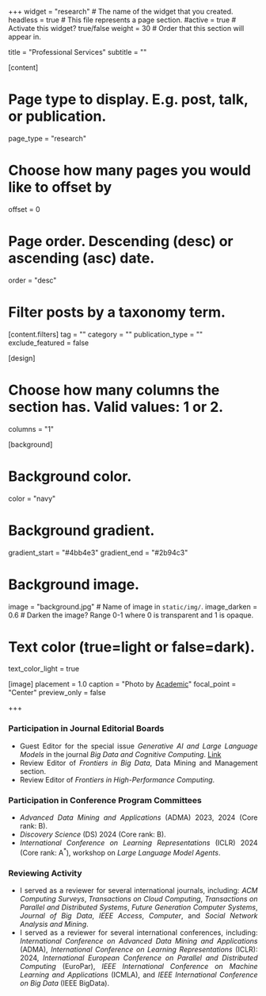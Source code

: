 +++
widget = "research"  # The name of the widget that you created.
headless = true  # This file represents a page section.
#active = true  # Activate this widget? true/false
weight = 30 # Order that this section will appear in.

title = "Professional Services"
subtitle = ""


[content]
  # Page type to display. E.g. post, talk, or publication.
  page_type = "research"
  
  
  # Choose how many pages you would like to offset by
  offset = 0

  # Page order. Descending (desc) or ascending (asc) date.
  order = "desc"

  # Filter posts by a taxonomy term.
  [content.filters]
    tag = ""
    category = ""
    publication_type = ""
    exclude_featured = false

[design]
  # Choose how many columns the section has. Valid values: 1 or 2.
  columns = "1"


[background]
  # Background color.
  color = "navy"
  
  # Background gradient.
  gradient_start = "#4bb4e3"
  gradient_end = "#2b94c3"
  
  # Background image.
  image = "background.jpg"  # Name of image in `static/img/`.
  image_darken = 0.6  # Darken the image? Range 0-1 where 0 is transparent and 1 is opaque.

  # Text color (true=light or false=dark).
  text_color_light = true

[image]
placement = 1.0
caption = "Photo by [Academic](https://sourcethemes.com/academic/)"
focal_point = "Center"
preview_only = false

+++
<div style="text-align: justify">
<h3>Participation in Journal Editorial Boards</h3>
        <ul>
            <li>Guest Editor for the special issue <em>Generative AI and Large Language Models</em> in the journal <em>Big Data and Cognitive Computing</em>. <a href="https://www.mdpi.com/journal/BDCC/special_issues/1XP11D36SD" target="_blank" class="btn btn-outline-primary my-1 mr-1 btn-sm js-cite-modal">Link</a></li>
            <li>Review Editor of <em>Frontiers in Big Data</em>, Data Mining and Management section.</li>
            <li>Review Editor of <em>Frontiers in High-Performance Computing</em>.</li>
        </ul>
        <h3>Participation in Conference Program Committees</h3>
        <ul>
            <li><em>Advanced Data Mining and Applications</em> (ADMA) 2023, 2024 (Core rank: B).</li>
            <li><em>Discovery Science</em> (DS) 2024 (Core rank: B).</li>
            <li><em>International Conference on Learning Representations</em> (ICLR) 2024 (Core rank: A<sup>*</sup>), workshop on <em>Large Language Model Agents</em>.</li>
        </ul>
        <h3>Reviewing Activity</h3>
        <ul>
            <li>I served as a reviewer for several international journals, including:
                <em>ACM Computing Surveys</em>,
                <em>Transactions on Cloud Computing</em>,
                <em>Transactions on Parallel and Distributed Systems</em>,
                <em>Future Generation Computer Systems</em>,
                <em>Journal of Big Data</em>,
                <em>IEEE Access</em>,
                <em>Computer</em>, and
                <em>Social Network Analysis and Mining</em>.
            </li>
            <li>I served as a reviewer for several international conferences, including:
                <em>International Conference on Advanced Data Mining and Applications</em> (ADMA),
                <em>International Conference on Learning Representations</em> (ICLR): 2024,
                <em>International European Conference on Parallel and Distributed Computing</em> (EuroPar),
                <em>IEEE International Conference on Machine Learning and Applications</em> (ICMLA), and
                <em>IEEE International Conference on Big Data</em> (IEEE BigData).
            </li>
        </ul>
</div>

